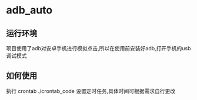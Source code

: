 # adb_auto

## 运行环境
项目使用了adb对安卓手机进行模拟点击,所以在使用前安装好adb,打开手机的usb调试模式

## 如何使用
执行 crontab ./crontab_code 设置定时任务,具体时间可根据需求自行更改
